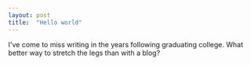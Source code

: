 ```yaml
---
layout: post
title:  "Hello world"
---
```


I've come to miss writing in the years following graduating college. What better way to stretch the legs than with a blog?